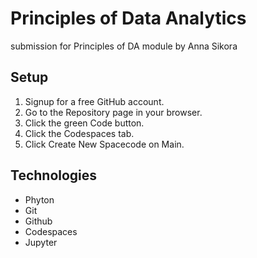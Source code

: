 # Principles of Data Analytics 
submission for Principles of DA module
by Anna Sikora

## Setup

1. Signup for a free GitHub account.
2. Go to the Repository page in your browser.
3. Click the green Code button.
4. Click the Codespaces tab.
5. Click Create New Spacecode on Main.

## Technologies 

- Phyton
- Git
- Github
- Codespaces
- Jupyter